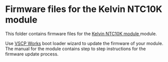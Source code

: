 <h1>Firmware files for the Kelvin NTC10K module</h1>

This folder contains firmware files for the 
<a href="http://www.grodansparadis.com/kelvinntc10k/kelvin-ntc10ka.html">Kelvin NTC10K module </a> module.

Use <a href="http://www.vscp.org/docs/vscpworks/doku.php?id=start">VSCP Works</a> boot loader wizard to update the firmware of 
your module. The manual for the module contains step to step instructions for the firmware
update process.